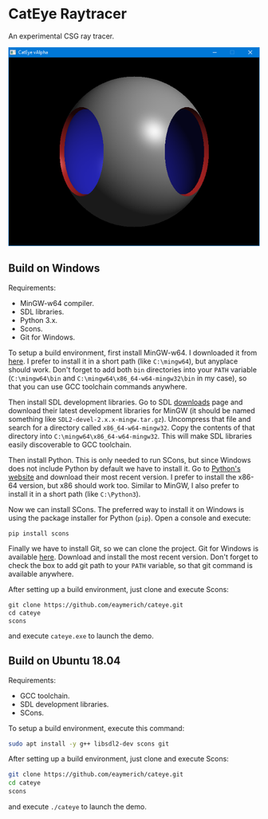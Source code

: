 CatEye Raytracer
================

An experimental CSG ray tracer.

![demo image](./img/demo_00.png)

Build on Windows
----------------

Requirements:
- MinGW-w64 compiler.
- SDL libraries.
- Python 3.x.
- Scons.
- Git for Windows.

To setup a build environment, first install MinGW-w64. I downloaded it from
[here](https://sourceforge.net/projects/mingw-w64/files/). I prefer to install
it in a short path (like `C:\mingw64`), but anyplace should work. Don't forget
to add both `bin` directories into your `PATH` variable (`C:\mingw64\bin` and
`C:\mingw64\x86_64-w64-mingw32\bin` in my case), so that you can use GCC
toolchain commands anywhere.

Then install SDL development libraries. Go to SDL
[downloads](https://www.libsdl.org/download-2.0.php) page and download their
latest development libraries for MinGW (it should be named something like
`SDL2-devel-2.x.x-mingw.tar.gz`). Uncompress that file and search for a
directory called `x86_64-w64-mingw32`. Copy the contents of that directory
into `C:\mingw64\x86_64-w64-mingw32`. This will make SDL libraries easily
discoverable to GCC toolchain.

Then install Python. This is only needed to run SCons, but since Windows does
not include Python by default we have to install it. Go to
[Python's website](https://www.python.org/) and download their most recent
version. I prefer to install the x86-64 version, but x86 should work too.
Similar to MinGW, I also prefer to install it in a short path (like
`C:\Python3`).

Now we can install SCons. The preferred way to install it on Windows is using
the package installer for Python (`pip`). Open a console and execute:
```shell
pip install scons
```

Finally we have to install Git, so we can clone the project. Git for Windows
is available [here](https://git-scm.com/download/win). Download and install
the most recent version. Don't forget to check the box to add git path to your
`PATH` variable, so that git command is available anywhere.

After setting up a build environment, just clone and execute Scons:
```shell
git clone https://github.com/eaymerich/cateye.git
cd cateye
scons
```

and execute `cateye.exe` to launch the demo.


Build on Ubuntu 18.04
---------------------

Requirements:
- GCC toolchain.
- SDL development libraries.
- SCons.

To setup a build environment, execute this command:
```bash
sudo apt install -y g++ libsdl2-dev scons git
```

After setting up a build environment, just clone and execute Scons:
```bash
git clone https://github.com/eaymerich/cateye.git
cd cateye
scons
```

and execute `./cateye` to launch the demo.
